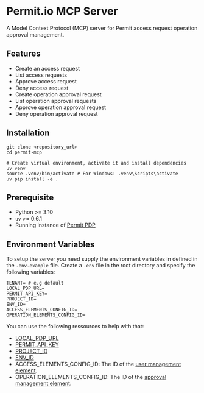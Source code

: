 # Permit.io MCP Server
A Model Context Protocol (MCP) server for Permit access request operation approval management.

## Features 
- Create an access request
- List access requests
- Approve access request
- Deny access request
- Create operation approval request
- List operation approval requests
- Approve operation approval request 
- Deny operation approval request

## Installation
```shell
git clone <repository_url>
cd permit-mcp

# Create virtual environment, activate it and install dependencies
uv venv
source .venv/bin/activate # For Windows: .venv\Scripts\activate
uv pip install -e .
```

## Prerequisite
- Python >= 3.10
- `uv` >= 0.6.1
- Running instance of [Permit PDP](https://docs.permit.io/how-to/deploy/deploy-to-production/#installing-the-pdp)


## Environment Variables
To setup the server you need supply the environment variables in defined in the `.env.example` file. Create a `.env` file in the root directory and specify the following variables: 

```shell
TENANT= # e.g default
LOCAL_PDP_URL= 
PERMIT_API_KEY=
PROJECT_ID=
ENV_ID=
ACCESS_ELEMENTS_CONFIG_ID=
OPERATION_ELEMENTS_CONFIG_ID=
```

You can use the following ressources to help with that: 
- [LOCAL_PDP_URL](https://docs.permit.io/how-to/deploy/deploy-to-production/#installing-the-pdp)
- [PERMIT_API_KEY](https://docs.permit.io/overview/use-the-permit-api-and-sdk#obtain-your-api-key)
- [PROJECT_ID](https://docs.permit.io/api/examples/get-project-and-env#get-project-id-or-key)
- [ENV_ID](https://docs.permit.io/api/examples/get-project-and-env#get-environment-id-or-key)
- ACCESS_ELEMENTS_CONFIG_ID: The ID of the [user management element](https://docs.permit.io/embeddable-uis/element/user-management).
- OPERATION_ELEMENTS_CONFIG_ID: The ID of the [approval management element](https://docs.permit.io/embeddable-uis/element/approval-management).


